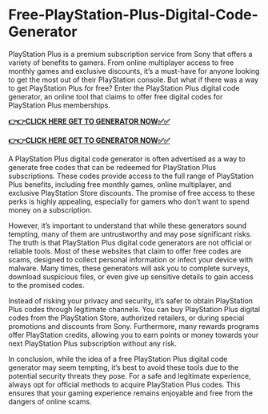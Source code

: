 # Free-PlayStation-Plus-Digital-Code-Generator

PlayStation Plus is a premium subscription service from Sony that offers a variety of benefits to gamers. From online multiplayer access to free monthly games and exclusive discounts, it’s a must-have for anyone looking to get the most out of their PlayStation console. But what if there was a way to get PlayStation Plus for free? Enter the PlayStation Plus digital code generator, an online tool that claims to offer free digital codes for PlayStation Plus memberships.

[**👉👉CLICK HERE GET TO GENERATOR NOW✅✅**](https://free24.raj-solution.com/free-psn-gift-card/)

[**👉👉CLICK HERE GET TO GENERATOR NOW✅✅**](https://free24.raj-solution.com/free-psn-gift-card/)

A PlayStation Plus digital code generator is often advertised as a way to generate free codes that can be redeemed for PlayStation Plus subscriptions. These codes provide access to the full range of PlayStation Plus benefits, including free monthly games, online multiplayer, and exclusive PlayStation Store discounts. The promise of free access to these perks is highly appealing, especially for gamers who don’t want to spend money on a subscription.

However, it’s important to understand that while these generators sound tempting, many of them are untrustworthy and may pose significant risks. The truth is that PlayStation Plus digital code generators are not official or reliable tools. Most of these websites that claim to offer free codes are scams, designed to collect personal information or infect your device with malware. Many times, these generators will ask you to complete surveys, download suspicious files, or even give up sensitive details to gain access to the promised codes.

Instead of risking your privacy and security, it’s safer to obtain PlayStation Plus codes through legitimate channels. You can buy PlayStation Plus digital codes from the PlayStation Store, authorized retailers, or during special promotions and discounts from Sony. Furthermore, many rewards programs offer PlayStation credits, allowing you to earn points or money towards your next PlayStation Plus subscription without any risk.

In conclusion, while the idea of a free PlayStation Plus digital code generator may seem tempting, it’s best to avoid these tools due to the potential security threats they pose. For a safe and legitimate experience, always opt for official methods to acquire PlayStation Plus codes. This ensures that your gaming experience remains enjoyable and free from the dangers of online scams.
